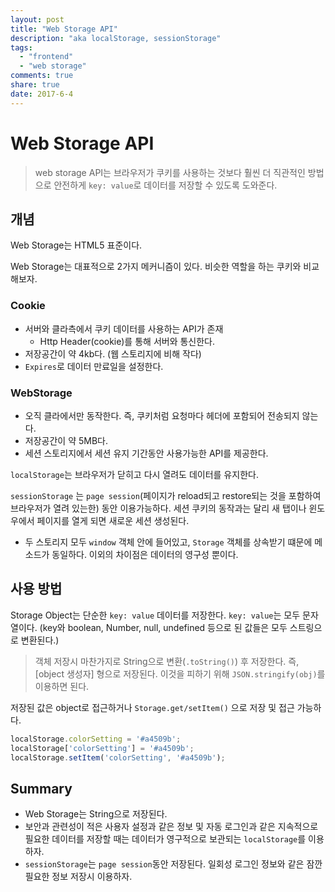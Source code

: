 ```yaml
---
layout: post
title: "Web Storage API"
description: "aka localStorage, sessionStorage"
tags:
  - "frontend"
  - "web storage"
comments: true
share: true
date: 2017-6-4
---
```


# Web Storage API

> web storage API는 브라우저가 쿠키를 사용하는 것보다 훨씬 더 직관적인 방법으로 안전하게 `key: value`로 데이터를 저장할 수 있도록 도와준다.

## 개념

Web Storage는 HTML5 표준이다.

Web Storage는 대표적으로 2가지 메커니즘이 있다. 비슷한 역할을 하는 쿠키와 비교해보자.

### Cookie

- 서버와 클라측에서 쿠키 데이터를 사용하는 API가 존재
	- Http Header(cookie)를 통해 서버와 통신한다.
- 저장공간이 약 4kb다. (웹 스토리지에 비해 작다)
- `Expires`로 데이터 만료일을 설정한다.

### WebStorage

- 오직 클라에서만 동작한다. 즉, 쿠키처럼 요청마다 헤더에 포함되어 전송되지 않는다.
- 저장공간이 약 5MB다.
- 세션 스토리지에서 세션 유지 기간동안 사용가능한 API를 제공한다.

`localStorage`는 브라우저가 닫히고 다시 열려도 데이터를 유지한다.

`sessionStorage` 는 `page session`(페이지가 reload되고 restore되는 것을 포함하여 브라우저가 열려 있는한) 동안 이용가능하다. 세션 쿠키의 동작과는 달리 새 탭이나 윈도우에서 페이지를 열게 되면 새로운 세션 생성된다.

- 두 스토리지 모두 `window` 객체 안에 들어있고, `Storage` 객체를 상속받기 떄문에 메소드가 동일하다. 이외의 차이점은 데이터의 영구성 뿐이다.


## 사용 방법

Storage Object는 단순한 `key: value` 데이터를 저장한다. `key: value`는 모두 문자열이다. (key와 boolean, Number, null, undefined 등으로 된 값들은 모두 스트링으로 변환된다.)

> 객체 저장시 마찬가지로 String으로 변환(`.toString()`) 후 저장한다. 즉, [object 생성자] 형으로 저장된다. 이것을 피하기 위해 `JSON.stringify(obj)`를 이용하면 된다.

저장된 값은 object로 접근하거나 `Storage.get/setItem()` 으로 저장 및 접근 가능하다.

```javascript
localStorage.colorSetting = '#a4509b';
localStorage['colorSetting'] = '#a4509b';
localStorage.setItem('colorSetting', '#a4509b');
```

## Summary

- Web Storage는 String으로 저장된다.
- 보안과 관련성이 적은 사용자 설정과 같은 정보 및 자동 로그인과 같은 지속적으로 필요한 데이터를 저장할 때는 데이터가 영구적으로 보관되는 `localStorage`를 이용하자.
- `sessionStorage`는 `page session`동안 저장된다. 일회성 로그인 정보와 같은 잠깐 필요한 정보 저장시 이용하자.
